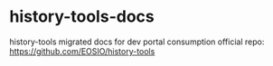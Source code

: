# history-tools-docs
history-tools migrated docs for dev portal consumption
official repo: https://github.com/EOSIO/history-tools

